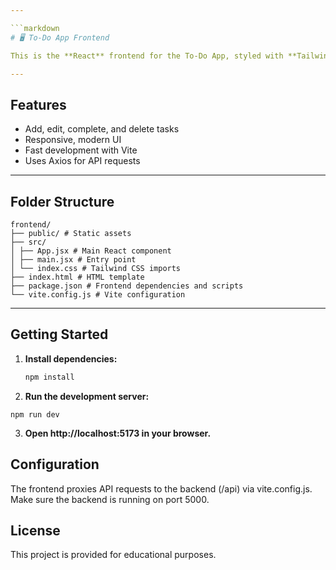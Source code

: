 ```yaml
---

```markdown
# 🖥️ To-Do App Frontend

This is the **React** frontend for the To-Do App, styled with **Tailwind CSS** and powered by **Vite**.

---
```


## Features

- Add, edit, complete, and delete tasks
- Responsive, modern UI
- Fast development with Vite
- Uses Axios for API requests

---

## Folder Structure
```
frontend/ 
├── public/ # Static assets 
├── src/ 
│ ├── App.jsx # Main React component 
│ ├── main.jsx # Entry point
│ └── index.css # Tailwind CSS imports 
├── index.html # HTML template 
├── package.json # Frontend dependencies and scripts 
└── vite.config.js # Vite configuration
```
---

## Getting Started

1. **Install dependencies:**
   ```sh
   npm install
   ```


2. **Run the development server:**
  ```
  npm run dev
  ```
3. **Open http://localhost:5173 in your browser.**

## Configuration
The frontend proxies API requests to the backend (/api) via vite.config.js.
Make sure the backend is running on port 5000.
## License
This project is provided for educational purposes.